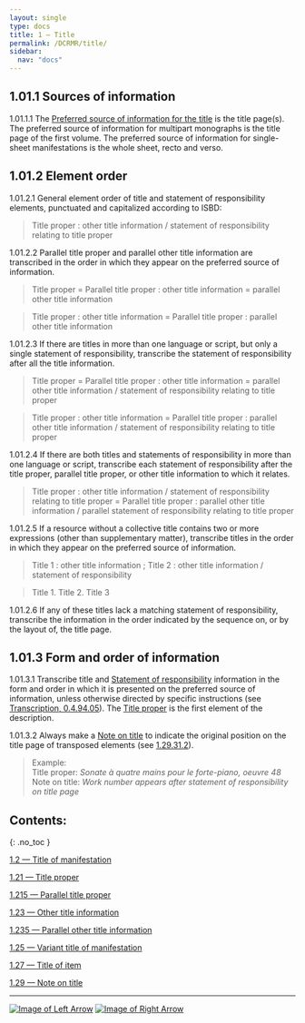 ```yaml
---
layout: single
type: docs
title: 1 — Title
permalink: /DCRMR/title/
sidebar:
  nav: "docs"
---
```


## 1.01.1 Sources of information

<a name="1.01.1.1">1.01.1.1</a> The [Preferred source of information for the title](/DCRMR/general-rules/Data-provenance/#013-preferred-source-of-information) is the title page(s). The preferred source of information for multipart monographs is the title page of the first volume. The preferred source of information for single-sheet manifestations is the whole sheet, recto and verso. 

## 1.01.2 Element order

<a name="1.01.2.1">1.01.2.1</a> General element order of title and statement of responsibility elements, punctuated and capitalized according to ISBD:

>Title proper : other title information / statement of responsibility relating to title proper

<a name="1.01.2.2">1.01.2.2</a> Parallel title proper and parallel other title information are transcribed in the order in which they appear on the preferred source of information.

>Title proper = Parallel title proper : other title information = parallel other title information

>Title proper : other title information = Parallel title proper : parallel other title information

<a name="1.01.2.3">1.01.2.3</a> If there are titles in more than one language or script, but only a single statement of responsibility, transcribe the statement of responsibility after all the title information.

>Title proper = Parallel title proper : other title information = parallel other title information / statement of responsibility relating to title proper

>Title proper : other title information = Parallel title proper : parallel other title information / statement of responsibility relating to title proper

<a name="1.01.2.4">1.01.2.4</a> If there are both titles and statements of responsibility in more than one language or script, transcribe each statement of responsibility after the title proper, parallel title proper, or other title information to which it relates. 

>Title proper : other title information / statement of responsibility relating to title proper = Parallel title proper : parallel other title information / parallel statement of responsibility relating to title proper

<a name="1.01.2.5">1.01.2.5</a> If a resource without a collective title contains two or more expressions (other than supplementary matter), transcribe titles in the order in which they appear on the preferred source of information. 

> Title 1 : other title information ; Title 2 : other title information / statement of responsibility

> Title 1. Title 2. Title 3

<a name="1.01.2.6">1.01.2.6</a> If any of these titles lack a matching statement of responsibility, transcribe the information in the order indicated by the sequence on, or by the layout of, the title page.

## 1.01.3 Form and order of information

<a name="1.01.3.1">1.01.3.1</a> Transcribe title and [Statement of responsibility](/DCRMR/sor/) information in the form and order in which it is presented on the preferred source of information, unless otherwise directed by specific instructions (see [Transcription, 0.4.94.05](/DCRMR/general-rules/Transcription/#0.4.94.05)). The [Title proper](/DCRMR/title/Title-proper/) is the first element of the description.  

<a name="1.01.3.2">1.01.3.2</a> Always make a [Note on title](/DCRMR/title/Note-on-title/) to indicate the original position on the title page of transposed elements (see [1.29.31.2](/DCRMR/title/Note-on-title/#1.29.31.2)).

>Example:  
>Title proper: <CITE>Sonate à quatre mains pour le forte-piano, oeuvre 48</CITE>  
>Note on title: <CITE>Work number appears after statement of responsibility on title page</CITE>  

## Contents:
{: .no_toc }

[1.2 — Title of manifestation](/DCRMR/title/Title-of-manifestation/)

[1.21 — Title proper](/DCRMR/title/Title-proper/)

[1.215 — Parallel title proper](/DCRMR/title/Parallel-title-proper/)

[1.23 — Other title information](/DCRMR/title/Other-title-information/)

[1.235 — Parallel other title information](/DCRMR/title/Parallel-other-title-information/)

[1.25 — Variant title of manifestation](/DCRMR/title/Variant-title-of-manifestation/)

[1.27 — Title of item](/DCRMR/title/Title-of-item/)

[1.29 — Note on title](/DCRMR/title/Note-on-title/)

---

[![Image of Left Arrow](https://rbms-bsc.github.io/DCRMR/assets/pictures/navigation/Arrow_Left.png "0.4 — Transcription")](/DCRMR/general-rules/Transcription/) [![Image of Right Arrow](https://rbms-bsc.github.io/DCRMR/assets/pictures/navigation/Arrow_Right.png "1.2 — Title of manifestation")](/DCRMR/title/Title-of-manifestation/)
